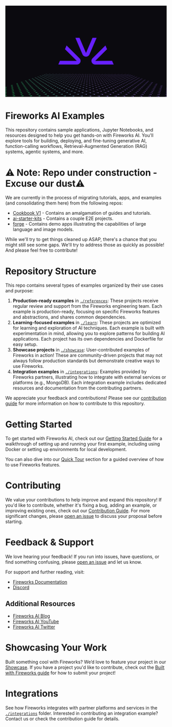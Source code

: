 ![Building, Deploying, and Fine-Tuning AI Workflows with Fireworks](assets/hero-dark.svg)

# Fireworks AI Examples

This repository contains sample applications, Jupyter Notebooks, and resources designed to help you get hands-on with Fireworks AI. You'll explore tools for building, deploying, and fine-tuning generative AI, function-calling workflows, Retrieval-Augmented Generation (RAG) systems, agentic systems, and more.

# ⚠️ Note: Repo under construction  - Excuse our dust⚠️
We are currently in the process of migrating tutorials, apps, and examples (and consolidating them here) from the following repos: 
* [Cookbook V1](https://github.com/fw-ai/cookbook) - Contains an amalgamation of guides and tutorials.
* [ai-starter-kits](https://github.com/fw-ai/ai-starter-kits) - Contains a couple E2E projects.
* [forge](https://github.com/fw-ai/forge) - Contains demo apps illustrating the capabilities of large language and image models.

While we'll try to get things cleaned up ASAP, there's a chance that you might still see some gaps. We'll try to address those as quickly as possible!
And please feel free to contribute!

# Repository Structure

This repo contains several types of examples organized by their use cases and purpose:

1. **Production-ready examples** in [`./references`](./references): These projects receive regular review and support from the Fireworks engineering team. Each example is production-ready, focusing on specific Fireworks features and abstractions, and shares common dependencies.
2. **Learning-focused examples** in [`./learn`](./learn): These projects are optimized for learning and exploration of AI techniques. Each example is built with experimentation in mind, allowing you to explore patterns for building AI applications. Each project has its own dependencies and Dockerfile for easy setup.
3. **Showcase projects** in [`./showcase`](./showcase): User-contributed examples of Fireworks in action! These are community-driven projects that may not always follow production standards but demonstrate creative ways to use Fireworks.
4. **Integration examples** in [`./integrations`](./integrations): Examples provided by Fireworks partners, illustrating how to integrate with external services or platforms (e.g., MongoDB). Each integration example includes dedicated resources and documentation from the contributing partners.

We appreciate your feedback and contributions! Please see our [contribution guide](./Contribution.md) for more information on how to contribute to this repository.

# Getting Started

To get started with Fireworks AI, check out our [Getting Started Guide](./references/get_started_with_Fireworks.md) for a walkthrough of setting up and running your first example, including using Docker or setting up environments for local development.

You can also dive into our [Quick Tour](./0_quick-tour) section for a guided overview of how to use Fireworks features.


# Contributing

We value your contributions to help improve and expand this repository! If you'd like to contribute, whether it's fixing a bug, adding an example, or improving existing ones, check out our [Contribution Guide](./Contribution.md). For more significant changes, please [open an issue](https://github.com/fireworks-ai/examples/issues/new) to discuss your proposal before starting.

# Feedback & Support

We love hearing your feedback! If you run into issues, have questions, or find something confusing, please [open an issue](https://github.com/fireworks-ai/examples/issues/new) and let us know.

For support and further reading, visit:
- [Fireworks Documentation](https://docs.fireworks.ai)
- [Discord](https://discord.gg/9nKGzdCk)

## Additional Resources
- [Fireworks AI Blog](https://fireworks.ai/blog)
- [Fireworks AI YouTube](https://www.youtube.com/channel/UCHCffBTGYa1Ut72h03ldtGA)
- [Fireworks AI Twitter](https://x.com/fireworksai_hq)

# Showcasing Your Work

Built something cool with Fireworks? We’d love to feature your project in our [Showcase](./showcase). If you have a project you'd like to contribute, check out the [Built with Fireworks guide](./built_with_fireworks.md) for how to submit your project!

# Integrations

See how Fireworks integrates with partner platforms and services in the [`./integrations`](./integrations) folder. Interested in contributing an integration example? Contact us or check the contribution guide for details.